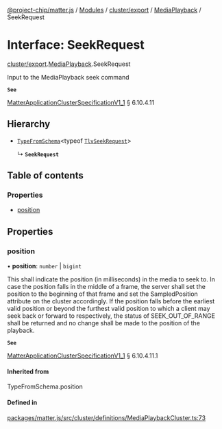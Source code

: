 [@project-chip/matter.js](../README.md) / [Modules](../modules.md) / [cluster/export](../modules/cluster_export.md) / [MediaPlayback](../modules/cluster_export.MediaPlayback.md) / SeekRequest

# Interface: SeekRequest

[cluster/export](../modules/cluster_export.md).[MediaPlayback](../modules/cluster_export.MediaPlayback.md).SeekRequest

Input to the MediaPlayback seek command

**`See`**

[MatterApplicationClusterSpecificationV1_1](spec_export.MatterApplicationClusterSpecificationV1_1.md) § 6.10.4.11

## Hierarchy

- [`TypeFromSchema`](../modules/tlv_export.md#typefromschema)\<typeof [`TlvSeekRequest`](../modules/cluster_export.MediaPlayback.md#tlvseekrequest)\>

  ↳ **`SeekRequest`**

## Table of contents

### Properties

- [position](cluster_export.MediaPlayback.SeekRequest.md#position)

## Properties

### position

• **position**: `number` \| `bigint`

This shall indicate the position (in milliseconds) in the media to seek to. In case the position falls in
the middle of a frame, the server shall set the position to the beginning of that frame and set the
SampledPosition attribute on the cluster accordingly. If the position falls before the earliest valid
position or beyond the furthest valid position to which a client may seek back or forward to respectively,
the status of SEEK_OUT_OF_RANGE shall be returned and no change shall be made to the position of the
playback.

**`See`**

[MatterApplicationClusterSpecificationV1_1](spec_export.MatterApplicationClusterSpecificationV1_1.md) § 6.10.4.11.1

#### Inherited from

TypeFromSchema.position

#### Defined in

[packages/matter.js/src/cluster/definitions/MediaPlaybackCluster.ts:73](https://github.com/project-chip/matter.js/blob/3adaded6/packages/matter.js/src/cluster/definitions/MediaPlaybackCluster.ts#L73)

